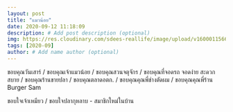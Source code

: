 ```yaml
---
layout: post
title: "แมวน้อย"
date: 2020-09-12 11:18:09
description: # Add post description (optional)
img: https://res.cloudinary.com/sdees-reallife/image/upload/v1600011566/IMG_2896.jpg # Add image post (optional)
tags: [2020-09]
author: # Add name author (optional)
---
```

ขอบคุณวันเสาร์ / ขอบคุณเจ้าแมวน้อย / ขอบคุณสวนจตุจักร / ขอบคุณที่จอดรถ จอดง่าย สะดวกสบาย / ขอบคุณร้านขายปลา / ขอบคุณตลาดอตก. / ขอบคุณคุณพี่ช่างตัดผม / ขอบคุณคุณพี่ร้าน Burger Sam

<i class="fa fa-child" style="color:plum"></i>

ขอบใจเจ้าเหมียว / ขอบใจปลากุหลาบ - สมาชิกใหม่ในบ้าน
